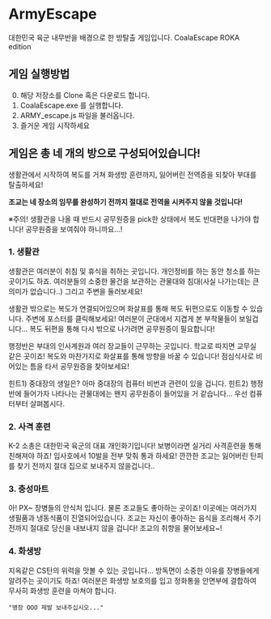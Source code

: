 # ArmyEscape

대한민국 육군 내무반을 배경으로 한 방탈출 게임입니다. 
CoalaEscape ROKA edition

## 게임 실행방법

0. 해당 저장소를 Clone 혹은 다운로드 합니다.
1. CoalaEscape.exe 를 실행합니다. 
2. ARMY_escape.js 파일을 불러옵니다.
3. 즐거운 게임 시작하세요

## 게임은 총 네 개의 방으로 구성되어있습니다! 

생활관에서 시작하여 복도를 거쳐 화생방 훈련까지, 잃어버린 전역증을 되찾아 부대를 탈출하세요!

**조교는 네 장소의 임무를 완성하기 전까지 절대로 전역을 시켜주지 않을 것입니다!**

※주의! 생활관을 나올 때 반드시 공무원증을 pick한 상태에서 복도 반대편을 나가야 합니다! 공무원증을 보여줘야 하니까요...!


### 1. 생활관

생활관은 여러분이 취침 및 휴식을 취하는 곳입니다. 개인정비를 하는 동안 청소를 하는 곳이기도 하죠.
여러분들의 소중한 물건을 보관하는 관물대와 침대(사실 나가는데는 큰 의미가 없습니다..) 그리고 주변을 둘러보세요!

생활관 밖으로는 복도가 연결되어있으며 화살표를 통해 복도 뒤편으로도 이동할 수 있습니다. 
주변에 포스터를 클릭해보세요! 여러분이 군대에서 지겹게 본 부착물들이 보일겁니다...
복도 뒤편을 통해 다시 밖으로 나가려면 공무원증이 필요합니다!

행정반은 부대의 인사계원과 여러 장교들이 근무하는 곳입니다. 학교로 따지면 교무실 같은 곳이죠!
복도와 마찬가지로 화살표를 통해 방향을 바꿀 수 있습니다! 점심식사로 비어있는 틈을 타서 공무원증을 찾아보세요! 

힌트1) 중대장의 생일은? 아마 중대장의 컴퓨터 비번과 관련이 있을 겁니다.
힌트2) 행정반에 들어가자 나타나는 관물대에는 왠지 공무원증이 들어있을 거 같습니다... 우선 컴퓨터부터 살펴봅시다.


### 2. 사격 훈련

K-2 소총은 대한민국 육군의 대표 개인화기입니다! 보병이라면 실거리 사격훈련을 통해 친해져야 하죠!
입사호에서 10발을 전부 맞춰 통과 하세요! 깐깐한 조교는 잃어버린 탄피를 찾기 전까지 절대 집으로 보내주지 않을겁니다.. 


### 3. 충성마트

아! PX~ 장병들의 안식처 입니다. 물론 조교들도 좋아하는 곳이죠! 이곳에는 여러가지 생필품과 냉동식품이 진열되어있습니다.
조교는 자신이 좋아하는 음식을 조리해서 주기 전까지 절대로 당신을 내보내지 않을 겁니다! 조교의 취향을 물어보세요~! 

### 4. 화생방

지옥같은 CS탄의 위력을 맛볼 수 있는 곳입니다... 방독면이 소중한 이유를 장병들에게 알려주는 곳이기도 하죠!
여러분은 화생방 보호의를 입고 정화통을 안면부에 결합하여 무사히 화생방 훈련을 마쳐야 합니다.

```
"병장 OOO 제발 보내주십시오..."
```
